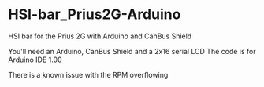 # HSI-bar_Prius2G-Arduino
HSI bar for the Prius 2G with Arduino and CanBus Shield

You'll need an Arduino, CanBus Shield and a 2x16 serial LCD
The code is for Arduino IDE 1.00

There is a known issue with the RPM overflowing

